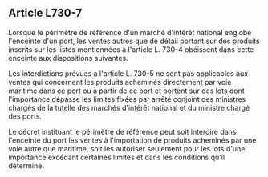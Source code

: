 Article L730-7
----
Lorsque le périmètre de référence d'un marché d'intérêt national englobe
l'enceinte d'un port, les ventes autres que de détail portant sur des produits
inscrits sur les listes mentionnées à l'article L. 730-4 obéissent dans cette
enceinte aux dispositions suivantes.

Les interdictions prévues à l'article L. 730-5 ne sont pas applicables aux
ventes qui concernent les produits acheminés directement par voie maritime dans
ce port ou à partir de ce port et portent sur des lots dont l'importance dépasse
les limites fixées par arrêté conjoint des ministres chargés de la tutelle des
marchés d'intérêt national et du ministre chargé des ports.

Le décret instituant le périmètre de référence peut soit interdire dans
l'enceinte du port les ventes à l'importation de produits acheminés par une voie
autre que maritime, soit les autoriser seulement pour les lots d'une importance
excédant certaines limites et dans les conditions qu'il détermine.
